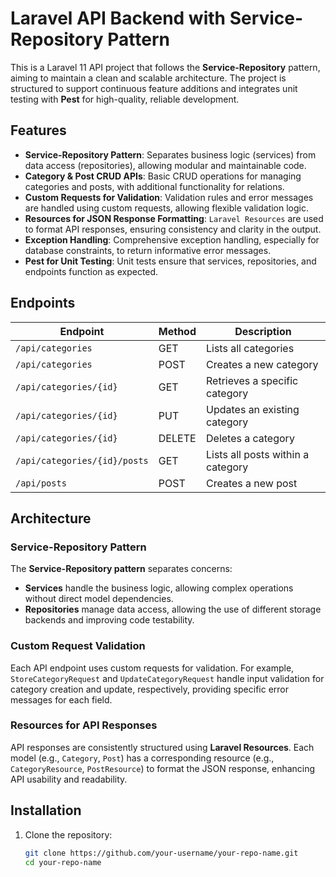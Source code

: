 # Laravel API Backend with Service-Repository Pattern

This is a Laravel 11 API project that follows the **Service-Repository** pattern, aiming to maintain a clean and scalable architecture. The project is structured to support continuous feature additions and integrates unit testing with **Pest** for high-quality, reliable development.

## Features

- **Service-Repository Pattern**: Separates business logic (services) from data access (repositories), allowing modular and maintainable code.
- **Category & Post CRUD APIs**: Basic CRUD operations for managing categories and posts, with additional functionality for relations.
- **Custom Requests for Validation**: Validation rules and error messages are handled using custom requests, allowing flexible validation logic.
- **Resources for JSON Response Formatting**: `Laravel Resources` are used to format API responses, ensuring consistency and clarity in the output.
- **Exception Handling**: Comprehensive exception handling, especially for database constraints, to return informative error messages.
- **Pest for Unit Testing**: Unit tests ensure that services, repositories, and endpoints function as expected.

## Endpoints

| Endpoint                     | Method | Description                        |
| ---------------------------- | ------ | ---------------------------------- |
| `/api/categories`            | GET    | Lists all categories               |
| `/api/categories`            | POST   | Creates a new category             |
| `/api/categories/{id}`       | GET    | Retrieves a specific category      |
| `/api/categories/{id}`       | PUT    | Updates an existing category       |
| `/api/categories/{id}`       | DELETE | Deletes a category                 |
| `/api/categories/{id}/posts` | GET  | Lists all posts within a category    |
| `/api/posts`                 | POST   | Creates a new post                 |

## Architecture

### Service-Repository Pattern

The **Service-Repository pattern** separates concerns:
- **Services** handle the business logic, allowing complex operations without direct model dependencies.
- **Repositories** manage data access, allowing the use of different storage backends and improving code testability.

### Custom Request Validation

Each API endpoint uses custom requests for validation. For example, `StoreCategoryRequest` and `UpdateCategoryRequest` handle input validation for category creation and update, respectively, providing specific error messages for each field.

### Resources for API Responses

API responses are consistently structured using **Laravel Resources**. Each model (e.g., `Category`, `Post`) has a corresponding resource (e.g., `CategoryResource`, `PostResource`) to format the JSON response, enhancing API usability and readability.

## Installation

1. Clone the repository:
   ```bash
   git clone https://github.com/your-username/your-repo-name.git
   cd your-repo-name

